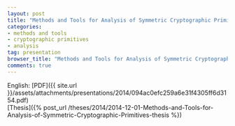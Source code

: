 ```yaml
---
layout: post
title: "Methods and Tools for Analysis of Symmetric Cryptographic Primitives"
categories:
- methods and tools
- cryptographic primitives
- analysis
tag: presentation
browser_title: "Methods and Tools for Analysis of Symmetric Cryptographic Primitives"
comments: true
---
```


English: [PDF]({{ site.url }}/assets/attachments/presentations/2014/094ac0efc259a6e31f4305ff6d3154.pdf) <span style="float: right;">[Thesis]({% post_url /theses/2014/2014-12-01-Methods-and-Tools-for-Analysis-of-Symmetric-Cryptographic-Primitives-thesis %})</span>
